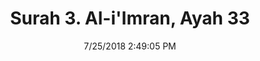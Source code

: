 ---
title       : "Surah 3. Al-i'Imran, Ayah 33"
date        : 7/25/2018 2:49:05 PM
draft       : false
type        : "quran"
layout      : "compare"
BookCode    : "CMP"
SurahNumber : "3"
AyahNumber  : "33"
TotalAyah   : "200"
---